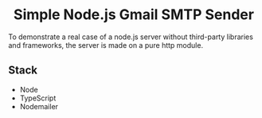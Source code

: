 <h1 align="center">Simple Node.js Gmail SMTP Sender</h1>

To demonstrate a real case of a node.js server without third-party libraries and frameworks, the server is made on a pure http module.

## Stack

- Node
- TypeScript
- Nodemailer
